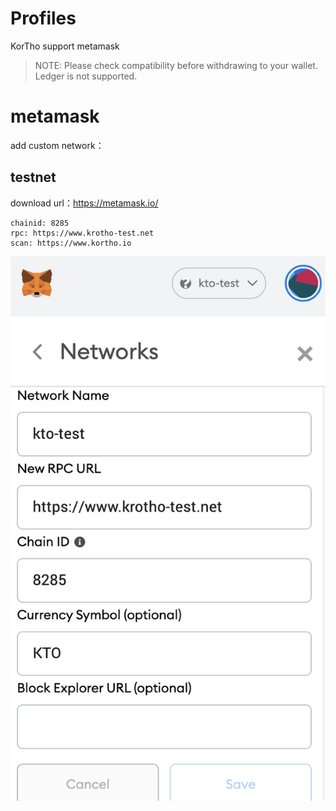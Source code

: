 # Profiles

KorTho support metamask

> NOTE: Please check compatibility before withdrawing to your wallet. Ledger is not supported.

# metamask

add custom network：

## testnet

download url：https://metamask.io/

```
chainid: 8285
rpc: https://www.krotho-test.net
scan: https://www.kortho.io
```

![metamask](./images/metamask2_en.png)

